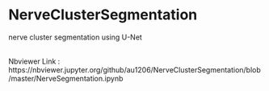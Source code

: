 # NerveClusterSegmentation
nerve cluster segmentation using U-Net

</br>
Nbviewer Link : https://nbviewer.jupyter.org/github/au1206/NerveClusterSegmentation/blob/master/NerveSegmentation.ipynb
